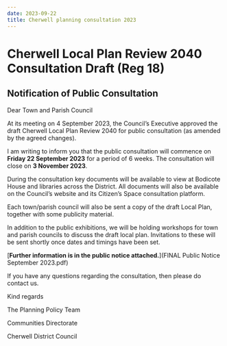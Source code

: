 ```yaml
---
date: 2023-09-22
title: Cherwell planning consultation 2023
---
```



# Cherwell Local Plan Review 2040 Consultation Draft (Reg 18)
## Notification of Public Consultation

Dear Town and Parish Council

 

At its meeting on 4 September 2023, the Council’s Executive approved the draft Cherwell Local Plan Review 2040 for public consultation (as amended by the agreed changes).

 

I am writing to inform you that the public consultation will commence on **Friday 22 September 2023** for a period of 6 weeks. The consultation will close on **3 November 2023**.

During the consultation key documents will be available to view at Bodicote House and libraries across the District. All documents will also be available on the Council’s website and its Citizen’s Space consultation platform.

 

Each town/parish council will also be sent a copy of the draft Local Plan, together with some publicity material.

 

In addition to the public exhibitions, we will be holding workshops for town and parish councils to discuss the draft local plan.  Invitations to these will be sent shortly once dates and timings have been set.

 

[**Further information is in the public notice attached.**](FINAL Public Notice September 2023.pdf)

 

If you have any questions regarding the consultation, then please do contact us.

 

 

Kind regards

The Planning Policy Team

 

Communities Directorate

Cherwell District Council
